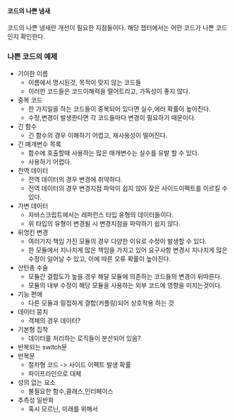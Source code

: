 #### 코드의 나쁜 냄새

코드의 나쁜 냄새란 개선이 필요한 지점들이다. 해당 챕터에서는 어떤 코드가 나쁜 코드인지 확인한다.



### 나쁜 코드의 예제

- 기이한 이름
  - 이름에서 명시된것, 목적이 맞지 않는 코드들
  - 이러한 코드들은 코드이해력을 떨어트리고, 가독성이 좋지 않다.
- 중복 코드
  - 한 가지일을 하는 코드들이 중복되어 있다면 실수,에러 확률이 높아진다.
  - 수정,변경이 발생한다면 각 코드들마다 변경이 필요하기 때문이다.
- 긴 함수
  - 긴 함수의 경우 이해하기 어렵고, 재사용성이 떨어진다.
- 긴 매개변수 목록
  - 함수에 호출할때 사용하는 많은 매개변수는 실수를 유발 할 수 있다.
  - 사용하기 어렵다.
- 전역 데이터
  - 전역 데이터의 경우 변경에 취약하다.
  - 전역 데이터의 경우 변경지점 파악이 쉽지 않아 잦은 사이드이펙트를 이르킬 수 있다.
- 가변 데이터
  - 자바스크립트에서는 레퍼런스 타입 유형의 데이터들이다.
  - 위 타입의 유형이 변경될 시 변경지점을 파악하기 쉽지 않다.
- 뒤엉킨 변경
  - 여러가지 책임 가진 모듈의 경우 다양한 이유로 수정이 발생할 수 있다.
  - 한 모듈에서 지나치게 많은 책임을 가지고 있어 요구사항 변경시 지나치게 많은 수정이 일어날 수 있고, 이에 따른 오류 확률이 높아진다.
- 산탄총 수술
  - 모듈간 결합도가 높을 경우 해달 모듈에 의존하는 코드들의 변경이 뒤따른다.
  - 모듈의 내부 수정이 해당 모듈을 사용하는 외부 코드에 영향을 미치는것이다.
- 기능 편애
  - 다른 모듈과 밀접하게 결합(커플링)되어 상호작용 하는 것
- 데이터 뭉치
  - 객체의 경우 데이터?
- 기본형 집착
  - 데이터를 처리하는 로직들이 분산되어 있음?
- 반복되는 switch문
- 반복문
  - 절차형 코드 -> 사이드 이펙트 발생 확률
  - 파이프라인으로 대체
- 성의 없는 요소
  - 불필요한 함수,클래스,인터페이스
- 추측성 일반화
  - 혹시 모르닌, 미래를 위해서